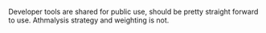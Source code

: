 Developer tools are shared for public use, should be pretty straight forward to use. Athmalysis strategy and weighting is not.
